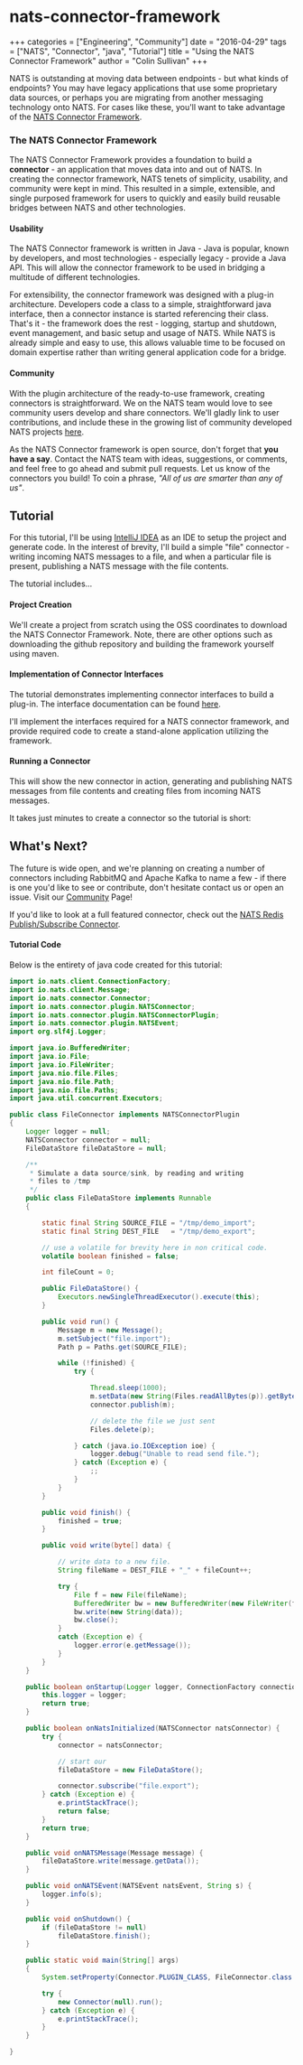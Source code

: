 # nats-connector-framework

+++ categories = \["Engineering", "Community"\] date = "2016-04-29" tags = \["NATS", "Connector", "java", "Tutorial"\] title = "Using the NATS Connector Framework" author = "Colin Sullivan" +++

NATS is outstanding at moving data between endpoints - but what kinds of endpoints? You may have legacy applications that use some proprietary data sources, or perhaps you are migrating from another messaging technology onto NATS. For cases like these, you'll want to take advantage of the [NATS Connector Framework](https://github.com/nats-io/nats-connector-framework).

### The NATS Connector Framework

The NATS Connector Framework provides a foundation to build a **connector** - an application that moves data into and out of NATS. In creating the connector framework, NATS tenets of simplicity, usability, and community were kept in mind. This resulted in a simple, extensible, and single purposed framework for users to quickly and easily build reusable bridges between NATS and other technologies.

#### Usability

The NATS Connector framework is written in Java - Java is popular, known by developers, and most technologies - especially legacy - provide a Java API. This will allow the connector framework to be used in bridging a multitude of different technologies.

For extensibility, the connector framework was designed with a plug-in architecture. Developers code a class to a simple, straightforward java interface, then a connector instance is started referencing their class. That's it - the framework does the rest - logging, startup and shutdown, event management, and basic setup and usage of NATS. While NATS is already simple and easy to use, this allows valuable time to be focused on domain expertise rather than writing general application code for a bridge.

#### Community

With the plugin architecture of the ready-to-use framework, creating connectors is straightforward. We on the NATS team would love to see community users develop and share connectors. We'll gladly link to user contributions, and include these in the growing list of community developed NATS projects [here](http://nats.io/community).

As the NATS Connector framework is open source, don't forget that **you have a say**. Contact the NATS team with ideas, suggestions, or comments, and feel free to go ahead and submit pull requests. Let us know of the connectors you build! To coin a phrase, _"All of us are smarter than any of us"_.

## Tutorial

For this tutorial, I'll be using [IntelliJ IDEA](https://www.jetbrains.com/idea) as an IDE to setup the project and generate code. In the interest of brevity, I'll build a simple "file" connector - writing incoming NATS messages to a file, and when a particular file is present, publishing a NATS message with the file contents.

The tutorial includes...

#### Project Creation

We'll create a project from scratch using the OSS coordinates to download the NATS Connector Framework. Note, there are other options such as downloading the github repository and building the framework yourself using maven.

#### Implementation of Connector Interfaces

The tutorial demonstrates implementing connector interfaces to build a plug-in. The interface documentation can be found [here](http://nats-io.github.io/nats-connector-framework/io/nats/connector/plugin/NATSConnectorPlugin.html).

I'll implement the interfaces required for a NATS connector framework, and provide required code to create a stand-alone application utilizing the framework.

#### Running a Connector

This will show the new connector in action, generating and publishing NATS messages from file contents and creating files from incoming NATS messages.

It takes just minutes to create a connector so the tutorial is short:

## What's Next?

The future is wide open, and we're planning on creating a number of connectors including RabbitMQ and Apache Kafka to name a few - if there is one you'd like to see or contribute, don't hesitate contact us or open an issue. Visit our [Community](http://nats.io/community/) Page!

If you'd like to look at a full featured connector, check out the [NATS Redis Publish/Subscribe Connector](https://github.com/nats-io/nats-connector-redis).

#### Tutorial Code

Below is the entirety of java code created for this tutorial:

```java
import io.nats.client.ConnectionFactory;
import io.nats.client.Message;
import io.nats.connector.Connector;
import io.nats.connector.plugin.NATSConnector;
import io.nats.connector.plugin.NATSConnectorPlugin;
import io.nats.connector.plugin.NATSEvent;
import org.slf4j.Logger;

import java.io.BufferedWriter;
import java.io.File;
import java.io.FileWriter;
import java.nio.file.Files;
import java.nio.file.Path;
import java.nio.file.Paths;
import java.util.concurrent.Executors;

public class FileConnector implements NATSConnectorPlugin
{
    Logger logger = null;
    NATSConnector connector = null;
    FileDataStore fileDataStore = null;

    /**
     * Simulate a data source/sink, by reading and writing
     * files to /tmp
     */
    public class FileDataStore implements Runnable
    {

        static final String SOURCE_FILE = "/tmp/demo_import";
        static final String DEST_FILE   = "/tmp/demo_export";

        // use a volatile for brevity here in non critical code.
        volatile boolean finished = false;

        int fileCount = 0;

        public FileDataStore() {
            Executors.newSingleThreadExecutor().execute(this);
        }

        public void run() {
            Message m = new Message();
            m.setSubject("file.import");
            Path p = Paths.get(SOURCE_FILE);

            while (!finished) {
                try {

                    Thread.sleep(1000);
                    m.setData(new String(Files.readAllBytes(p)).getBytes());
                    connector.publish(m);

                    // delete the file we just sent
                    Files.delete(p);

                } catch (java.io.IOException ioe) {
                    logger.debug("Unable to read send file.");
                } catch (Exception e) {
                    ;;
                }
            }
        }

        public void finish() {
            finished = true;
        }

        public void write(byte[] data) {

            // write data to a new file.
            String fileName = DEST_FILE + "_" + fileCount++;

            try {
                File f = new File(fileName);
                BufferedWriter bw = new BufferedWriter(new FileWriter(f));
                bw.write(new String(data));
                bw.close();
            }
            catch (Exception e) {
                logger.error(e.getMessage());
            }
        }
    }

    public boolean onStartup(Logger logger, ConnectionFactory connectionFactory) {
        this.logger = logger;
        return true;
    }

    public boolean onNatsInitialized(NATSConnector natsConnector) {
        try {
            connector = natsConnector;

            // start our
            fileDataStore = new FileDataStore();

            connector.subscribe("file.export");
        } catch (Exception e) {
            e.printStackTrace();
            return false;
        }
        return true;
    }

    public void onNATSMessage(Message message) {
        fileDataStore.write(message.getData());
    }

    public void onNATSEvent(NATSEvent natsEvent, String s) {
        logger.info(s);
    }

    public void onShutdown() {
        if (fileDataStore != null)
            fileDataStore.finish();
    }

    public static void main(String[] args)
    {
        System.setProperty(Connector.PLUGIN_CLASS, FileConnector.class.getName());

        try {
            new Connector(null).run();
        } catch (Exception e) {
            e.printStackTrace();
        }
    }

}
```

